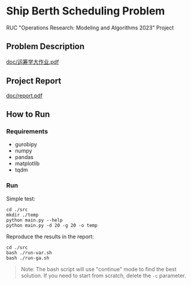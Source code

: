 # Ship Berth Scheduling Problem

RUC "Operations Research: Modeling and Algorithms 2023" Project

## Problem Description

[doc/运筹学大作业.pdf](doc/%E8%BF%90%E7%AD%B9%E5%AD%A6%E5%A4%A7%E4%BD%9C%E4%B8%9A.pdf)

## Project Report

[doc/report.pdf](doc/report.pdf)

## How to Run

### Requirements

- gurobipy
- numpy
- pandas
- matplotlib
- tqdm

### Run

Simple test:

```
cd ./src
mkdir ./temp
python main.py --help
python main.py -d 20 -g 20 -o temp
```

Reproduce the results in the report:

```
cd ./src
bash ./run-var.sh
bash ./run-ga.sh
```

> Note: The bash script will use "continue" mode to find the best solution. If you need to start from scratch, delete the `-c` parameter.
